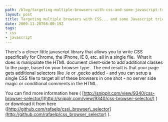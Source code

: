 ```yaml
---
path: /blog/targeting-multiple-browsers-with-css-and-some-javascript-trickery/
layout: post
title: Targeting multiple browsers with CSS... and some Javascript trickery.
date: 2009-11-28T08:00:19Z
tags:
- css
- javascript
---
```


There's a clever little javascript library that allows you to write CSS specifically for Chrome, the iPhone, IE 8, etc. all in a single file.  What it does is manipulate the HTML document client-side to add additional classes to the page, based on your browser type.  The end result is that your page gets additional selectors like .ie or .gecko added - and you can setup a single CSS file to target all of these browsers in one shot - no server side magic or conditional comments in the HTML.

You can find more information here ( [http://snipplr.com/view/9340/css-browser-selector/](http://snipplr.com/view/9340/css-browser-selector/) ) or download it from here ([http://github.com/rafaelp/css\_browser\_selector](http://github.com/rafaelp/css_browser_selector) ).